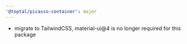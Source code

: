 ```yaml
---
'@toptal/picasso-container': major
---
```


- migrate to TailwindCSS, material-ui@4 is no longer required for this package
